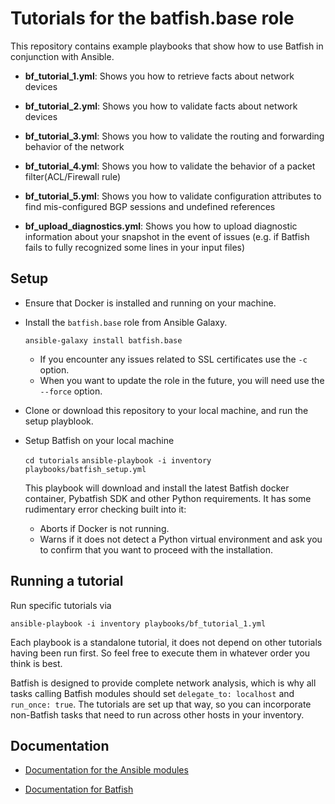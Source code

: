 # Tutorials for the batfish.base role

This repository contains example playbooks that show how to use Batfish in conjunction with Ansible.

- **bf_tutorial_1.yml**: Shows you how to retrieve facts about network devices

- **bf_tutorial_2.yml**: Shows you how to validate facts about network devices

- **bf_tutorial_3.yml**: Shows you how to validate the routing and forwarding behavior of the network

- **bf_tutorial_4.yml**: Shows you how to validate the behavior of a packet filter(ACL/Firewall rule) 

- **bf_tutorial_5.yml**: Shows you how to validate configuration attributes to find mis-configured BGP sessions and undefined references

- **bf_upload_diagnostics.yml**: Shows you how to upload diagnostic information about your snapshot in the event of issues (e.g. if Batfish fails to fully recognized some lines in your input files)

## Setup

- Ensure that Docker is installed and running on your machine.

- Install the `batfish.base` role from Ansible Galaxy.

  `ansible-galaxy install batfish.base`
  - If you encounter any issues related to SSL certificates use the `-c` option. 
  - When you want to update the role in the future, you will need use the `--force` option.

- Clone or download this repository to your local machine, and run the setup playblook.

- Setup Batfish on your local machine

  `cd tutorials`
  `ansible-playbook -i inventory playbooks/batfish_setup.yml`

  This playbook will download and install the latest Batfish docker container, Pybatfish SDK and other Python requirements. It has some rudimentary error checking built into it:  
  - Aborts if Docker is not running.
  - Warns if it does not detect a Python virtual environment and ask you to confirm that you want to proceed with the installation.
  

## Running a tutorial

Run specific tutorials via

  `ansible-playbook -i inventory playbooks/bf_tutorial_1.yml`

   Each playbook is a standalone tutorial, it does not depend on other tutorials having been run first. So feel free to execute them in whatever order you think is best.

   Batfish is designed to provide complete network analysis, which is why all tasks calling Batfish modules should set `delegate_to: localhost` and `run_once: true`. The tutorials are set up that way, so you can incorporate non-Batfish tasks that need to run across other hosts in your inventory.


## Documentation

 - [Documentation for the Ansible modules](../docs/README.md)

 - [Documentation for Batfish](https://github.com/batfish/batfish)

